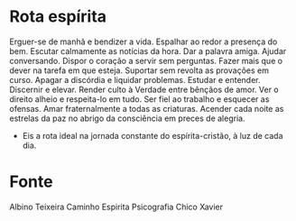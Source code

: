 # Rota espírita

Erguer-se de manhã e bendizer a vida.
Espalhar ao redor a presença do bem.
Escutar calmamente as notícias da hora.
Dar a palavra amiga. Ajudar conversando.
Dispor o coração a servir sem perguntas.
Fazer mais que o dever na tarefa em que esteja.
Suportar sem revolta as provações em curso.
Apagar a discórdia e liquidar problemas.
Estudar e entender. Discernir e elevar.
Render culto à Verdade entre bênçãos de amor.
Ver o direito alheio e respeita-lo em tudo.
Ser fiel ao trabalho e esquecer as ofensas.
Amar fraternalmente a todas as criaturas.
Acender cada noite as estrelas da paz no abrigo da consciência em preces de alegria.

- Eis a rota ideal na jornada constante do espírita-cristão, à luz de cada dia.

# Fonte
Albino Teixeira
Caminho Espirita
Psicografia Chico Xavier